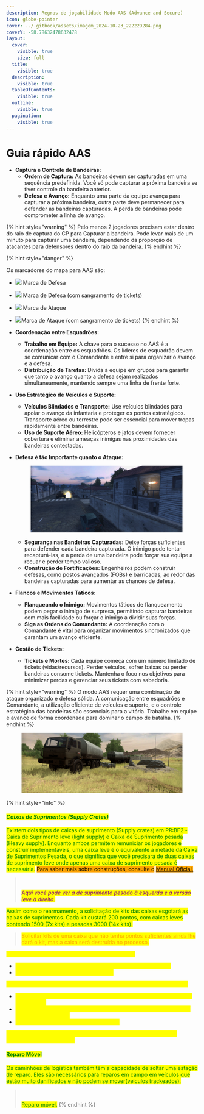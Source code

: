 ```yaml
---
description: Regras de jogabilidade Modo AAS (Advance and Secure)
icon: globe-pointer
cover: ../.gitbook/assets/imagem_2024-10-23_222229284.png
coverY: -58.78632478632478
layout:
  cover:
    visible: true
    size: full
  title:
    visible: true
  description:
    visible: true
  tableOfContents:
    visible: true
  outline:
    visible: true
  pagination:
    visible: true
---
```


# Guia rápido AAS

* **Captura e Controle de Bandeiras:**
  * **Ordem de Captura:** As bandeiras devem ser capturadas em uma sequência predefinida. Você só pode capturar a próxima bandeira se tiver controle da bandeira anterior.
  * **Defesa e Avanço:** Enquanto uma parte da equipe avança para capturar a próxima bandeira, outra parte deve permanecer para defender as bandeiras capturadas. A perda de bandeiras pode comprometer a linha de avanço.

{% hint style="warning" %}
Pelo menos 2 jogadores precisam estar dentro do raio de captura do CP para Capturar a bandeira. Pode levar mais de um minuto para capturar uma bandeira, dependendo da proporção de atacantes para defensores dentro do raio da bandeira.
{% endhint %}

{% hint style="danger" %}


Os marcadores do mapa para AAS são:

* ![](https://www.realitymod.com/manual/assets/defend.png) Marca de Defesa
* ![](https://www.realitymod.com/manual/assets/defend%20bleed.png) Marca de Defesa (com sangramento de tickets)
* ![](https://www.realitymod.com/manual/assets/attack\_bleed.png) Marca de Ataque
* ![](https://www.realitymod.com/manual/assets/attack.png)Marca de Ataque (com sangramento de tickets)
{% endhint %}

* **Coordenação entre Esquadrões:**
  * **Trabalho em Equipe:** A chave para o sucesso no AAS é a coordenação entre os esquadrões. Os líderes de esquadrão devem se comunicar com o Comandante e entre si para organizar o avanço e a defesa.
  * **Distribuição de Tarefas:** Divida a equipe em grupos para garantir que tanto o avanço quanto a defesa sejam realizados simultaneamente, mantendo sempre uma linha de frente forte.
* **Uso Estratégico de Veículos e Suporte:**
  * **Veículos Blindados e Transporte:** Use veículos blindados para apoiar o avanço da infantaria e proteger os pontos estratégicos. Transporte aéreo ou terrestre pode ser essencial para mover tropas rapidamente entre bandeiras.
  * **Uso de Suporte Aéreo:** Helicópteros e jatos devem fornecer cobertura e eliminar ameaças inimigas nas proximidades das bandeiras contestadas.
*   **Defesa é tão Importante quanto o Ataque:**

    <div data-full-width="true">

    <figure><img src="../.gitbook/assets/image (10).png" alt=""><figcaption></figcaption></figure>

    </div>

    * **Segurança nas Bandeiras Capturadas:** Deixe forças suficientes para defender cada bandeira capturada. O inimigo pode tentar recapturá-las, e a perda de uma bandeira pode forçar sua equipe a recuar e perder tempo valioso.
    * **Construção de Fortificações:** Engenheiros podem construir defesas, como postos avançados (FOBs) e barricadas, ao redor das bandeiras capturadas para aumentar as chances de defesa.
* **Flancos e Movimentos Táticos:**
  * **Flanqueando o Inimigo:** Movimentos táticos de flanqueamento podem pegar o inimigo de surpresa, permitindo capturar bandeiras com mais facilidade ou forçar o inimigo a dividir suas forças.
  * **Siga as Ordens do Comandante:** A coordenação com o Comandante é vital para organizar movimentos sincronizados que garantam um avanço eficiente.
* **Gestão de Tickets:**
  * **Tickets e Mortes:** Cada equipe começa com um número limitado de tickets (vidas/recursos). Perder veículos, sofrer baixas ou perder bandeiras consome tickets. Mantenha o foco nos objetivos para minimizar perdas e gerenciar seus tickets com sabedoria.

{% hint style="warning" %}
O modo AAS requer uma combinação de ataque organizado e defesa sólida. A comunicação entre esquadrões e Comandante, a utilização eficiente de veículos e suporte, e o controle estratégico das bandeiras são essenciais para a vitória. Trabalhe em equipe e avance de forma coordenada para dominar o campo de batalha.
{% endhint %}

<figure><img src="../.gitbook/assets/image (11).png" alt=""><figcaption></figcaption></figure>

{% hint style="info" %}


#### _<mark style="color:green;">Caixas de Suprimentos (Supply Crates)</mark>_ <a href="#crates" id="crates"></a>

<mark style="color:green;">Existem dois tipos de caixas de suprimento (Supply crates) em PR:BF2 - Caixa de Suprimento leve (light supply) e Caixa de Suprimento pesada (Heavy supply). Enquanto ambos permitem remuniciar os jogadores e construir implementáveis, uma caixa leve é o equivalente a metade da Caixa de Suprimentos Pesada, o que significa que você precisará de duas caixas de suprimento leve onde apenas uma caixa de suprimento pesada é necessária.</mark> <mark style="background-color:orange;">Para saber mais sobre construções, consulte o</mark> [<mark style="background-color:orange;">Manual Oficial</mark>](https://www.realitymod.com/manual/br/the\_squad\_leader.html#deployable-structures)[<mark style="background-color:orange;">.</mark>](https://www.realitymod.com/manual/br/the\_squad\_leader.html#deployable-structures)

> <img src="https://www.realitymod.com/manual/assets/largecrate.png" alt="" data-size="original"><img src="https://www.realitymod.com/manual/assets/smallcrate.png" alt="" data-size="original">
>
> _<mark style="color:purple;">Aqui você pode ver a de suprimento pesado à esquerda e a versão leve à direita.</mark>_

<mark style="color:green;">Assim como o rearmamento, a solicitação de kits das caixas esgotará as caixas de suprimentos. Cada kit custará 200 pontos, com caixas leves contendo 1500 (7x kits) e pesadas 3000 (14x kits).</mark>

> <mark style="color:orange;">Solicitar kits de uma caixa que não tenha pontos suficientes ainda lhe dará o kit, mas a caixa será destruída no processo.</mark>

<mark style="color:yellow;">**A caixa de supply leve pode ser transportada por:**</mark>

* <mark style="color:yellow;">**Helicópteros leves, como o Huey, Lynx e Zhi-9B (Uma caixa)**</mark>
* <mark style="color:yellow;">**Caminhões de transporte (Uma caixa)**</mark>

<mark style="color:yellow;">**Enquanto, a caixa de suprimentos pesados pode ser transportada por:**</mark>

* <mark style="color:yellow;">**Helicópteros de Elevação Média, como o Black Hawk, Mi-17 e NH-90 (Uma caixa)**</mark>
* <mark style="color:yellow;">**Helicópteros Levantamento pesado, como o Chinook, o Zhi-8KA e o MV-22 (Duas caixas)**</mark>
* <mark style="color:yellow;">**Caminhões de transporte: (Duas caixas)**</mark>

<mark style="color:yellow;">**A facção da qual a caixa pertence é representada pela exibição da bandeira no topo da caixa.**</mark>

#### <mark style="color:green;">Reparo Móvel</mark> <a href="#reparo-movel" id="reparo-movel"></a>

<mark style="color:green;">Os caminhões de logística também têm a capacidade de soltar uma estação de reparo. Eles são necessários para reparos em campo em veículos que estão muito danificados e não podem se mover(veiculos trackeados).</mark>

> <img src="https://www.realitymod.com/manual/assets/reapir.png" alt="" data-size="original">
>
> <mark style="color:green;">Reparo móvel.</mark>
{% endhint %}
